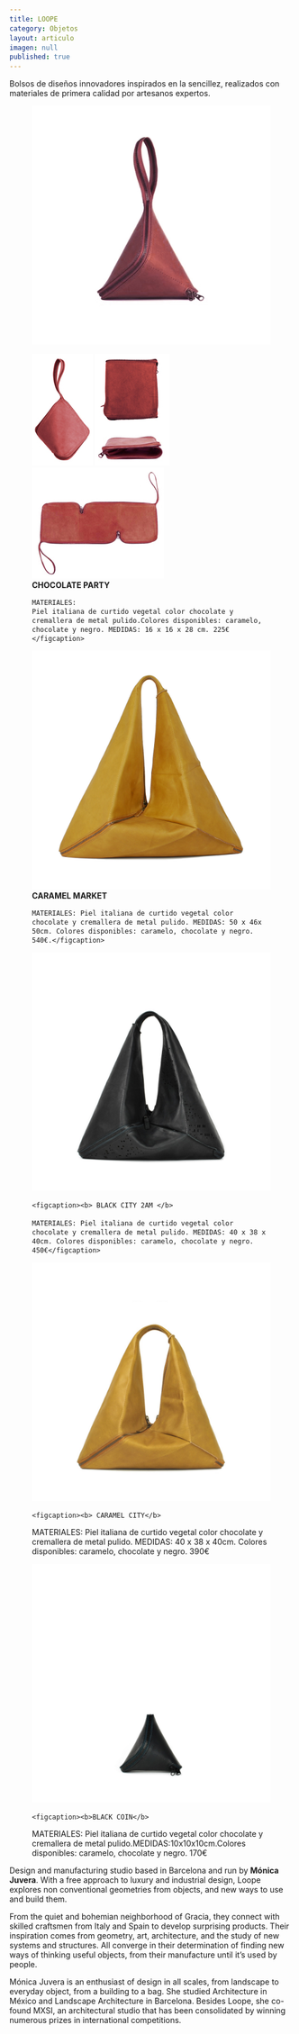 ```yaml
---
title: LOOPE
category: Objetos
layout: articulo
imagen: null
published: true
---
```

Bolsos de diseños innovadores inspirados en la sencillez, realizados con materiales de primera calidad por artesanos expertos.
<figure>
	<a href="/images/Loope/CARTERA.jpg"><img src="/images/Loope/CARTERA.jpg" alt="bolso de diseño"></a>
</figure>

<figure class="third">
	<a href="/images/Loope/CARTERA 2.jpg"><img src="/images/Loope/CARTERA 2.jpg" alt="bolso de diseño"></a>
	<a href="/images/Loope/CARTERA 2A.jpg"><img src="/images/Loope/CARTERA 2A.jpg" alt="bolso de diseño"></a>
	<a href="/images/Loope/CARTERA 4a.jpg"><img src="/images/Loope/CARTERA 4a.jpg" alt="bolso de diseño"></a>
    <figcaption><b>CHOCOLATE PARTY</b>
    
    MATERIALES:
    Piel italiana de curtido vegetal color chocolate y cremallera de metal pulido.Colores disponibles: caramelo, chocolate y negro. MEDIDAS: 16 x 16 x 28 cm. 225€
	</figcaption>
</figure>
<div class="figure-group">
<figure>
	<a href="/images/Loope/CARAMEL MARKET.jpg"><img src="/images/Loope/CARAMEL MARKET.jpg" alt="bolso de diseño"></a>
	<figcaption><b>CARAMEL MARKET</b>
  
    MATERIALES: Piel italiana de curtido vegetal color chocolate y cremallera de metal pulido. MEDIDAS: 50 x 46x 50cm. Colores disponibles: caramelo, chocolate y negro. 540€.</figcaption>
</figure>

<figure>
	<a href="/images/Loope/BLACK CITI 2AM.jpg"><img src="/images/Loope/BLACK CITI 2AM.jpg" alt="bolso de diseño"></a>

	<figcaption><b> BLACK CITY 2AM </b> 

    MATERIALES: Piel italiana de curtido vegetal color chocolate y cremallera de metal pulido. MEDIDAS: 40 x 38 x 40cm. Colores disponibles: caramelo, chocolate y negro. 450€</figcaption>
</figure>
</div>

<div class="figure-group">

<figure>
	<a href="/images/Loope/CARAMEL CITY.jpg"><img src="/images/Loope/CARAMEL CITY.jpg" alt="bolso de diseño"></a>

	<figcaption><b> CARAMEL CITY</b> 

MATERIALES: Piel italiana de curtido vegetal color chocolate y cremallera de metal pulido. MEDIDAS: 40 x 38 x 40cm. Colores disponibles: caramelo, chocolate y negro. 390€</figcaption>
</figure>

<figure>
	<a href="/images/Loope/BLACK COIN.jpg"><img src="/images/Loope/BLACK COIN.jpg" alt="bolso de diseño"></a>

	<figcaption><b>BLACK COIN</b> 
 
MATERIALES: Piel italiana de curtido vegetal color chocolate y cremallera de metal pulido.MEDIDAS:10x10x10cm.Colores disponibles: caramelo, chocolate y negro. 170€</figcaption>
</figure>
</div>

Design and manufacturing studio based in Barcelona and run by **Mónica Juvera**. With a free approach to luxury and industrial design, Loope explores non conventional geometries from objects, and new ways to use and build them.

From the quiet and bohemian neighborhood of Gracia, they connect with skilled craftsmen from Italy and Spain to develop surprising products. Their inspiration comes from geometry, art, architecture, and the study of new systems and structures. All converge in their determination of finding new ways of thinking useful objects, from their manufacture until it’s used by people.

Mónica Juvera is an enthusiast of design in all scales, from landscape to everyday object, from a building to a bag. She studied Architecture in México and Landscape Architecture in Barcelona. Besides Loope, she co-found MXSI, an architectural studio that has been consolidated by winning numerous prizes in international competitions.
